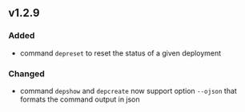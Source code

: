 ## v1.2.9

### Added

- command `depreset` to reset the status of a given deployment

### Changed

- command `depshow` and `depcreate` now support option `--ojson` that formats the command output in json

